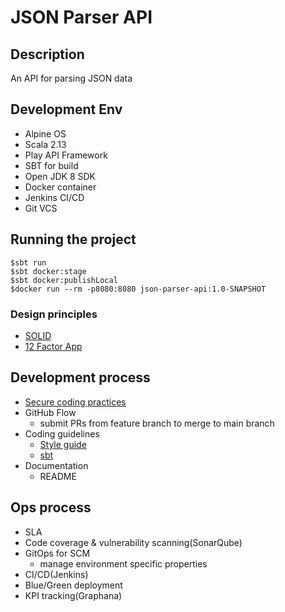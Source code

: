 # JSON Parser API

## Description
An API for parsing JSON data

## Development Env
- Alpine OS
- Scala 2.13
- Play API Framework
- SBT for build
- Open JDK 8 SDK
- Docker container
- Jenkins CI/CD
- Git VCS

## Running the project
```
$sbt run
$sbt docker:stage
$sbt docker:publishLocal
$docker run --rm -p8080:8080 json-parser-api:1.0-SNAPSHOT
```

### Design principles
 - [SOLID](https://en.wikipedia.org/wiki/SOLID)
 - [12 Factor App](https://12factor.net)

## Development process
- [Secure coding practices](https://owasp.org/www-project-secure-coding-practices-quick-reference-guide/migrated_content)
- GitHub Flow
    - submit PRs from feature branch to merge to main branch
- Coding guidelines
    - [Style guide](https://docs.scala-lang.org/style/)
    - [sbt](https://www.scala-sbt.org/1.x/docs/Coding-Guideline.html)
- Documentation
    - README

## Ops process
- SLA
- Code coverage & vulnerability scanning(SonarQube)
- GitOps for SCM
    - manage environment specific properties
 - CI/CD(Jenkins)
 - Blue/Green deployment
 - KPI tracking(Graphana)
 